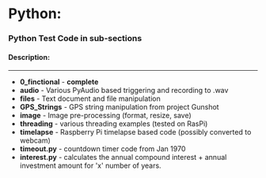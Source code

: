 # Python:

### Python Test Code in sub-sections

#### Description:
---

* **0_finctional** - __complete__
* **audio** - Various PyAudio based triggering and recording to .wav
* **files** - Text document and file manipulation
* **GPS_Strings** - GPS string manipulation from project Gunshot
* **image** - Image pre-processing (format, resize, save)
* **threading** - various threading examples (tested on RasPi) 
* **timelapse** - Raspberry Pi timelapse based code (possibly converted to webcam)
* **timeout.py** - countdown timer code from Jan 1970
* **interest.py** - calculates the annual compound interest + annual investment amount for 'x' number of years.